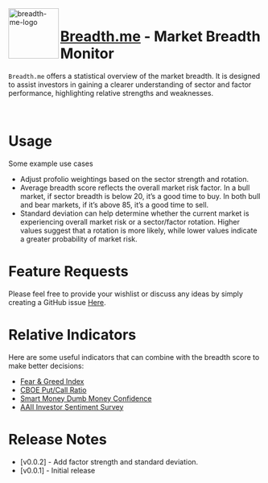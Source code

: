 <img src="https://github.com/user-attachments/assets/1c725913-c331-4d49-857f-47429bb94145" alt="breadth-me-logo" width="100" align="left">

# [Breadth.me](https://breadth.me/?kiosk) - Market Breadth Monitor

`Breadth.me` offers a statistical overview of the market breadth. It is designed to assist investors in gaining a clearer understanding of sector and factor performance, highlighting relative strengths and weaknesses.

<br>

# Usage

Some example use cases

- Adjust profolio weightings based on the sector strength and rotation.
- Average breadth score reflects the overall market risk factor. In a bull market, if sector breadth is below 20, it’s a good time to buy. In both bull and bear markets, if it’s above 85, it’s a good time to sell.
- Standard deviation can help determine whether the current market is experiencing overall market risk or a sector/factor rotation. Higher values suggest that a rotation is more likely, while lower values indicate a greater probability of market risk.

# Feature Requests

Please feel free to provide your wishlist or discuss any ideas by simply creating a GitHub issue [Here](https://github.com/morristai/breadth.me/issues).

# Relative Indicators

Here are some useful indicators that can combine with the breadth score to make better decisions:

- [Fear & Greed Index](https://money.cnn.com/data/fear-and-greed/)
- [CBOE Put/Call Ratio](https://en.macromicro.me/charts/449/us-cboe-options-put-call-ratio)
- [Smart Money Dumb Money Confidence](https://en.macromicro.me/charts/87237/USSmart-Money-Dumb-Money-Confidence-vs-S-P-500)
- [AAII Investor Sentiment Survey](https://en.macromicro.me/charts/20828/us-aaii-sentimentsurvey)

# Release Notes

- [v0.0.2] - Add factor strength and standard deviation.
- [v0.0.1] - Initial release
